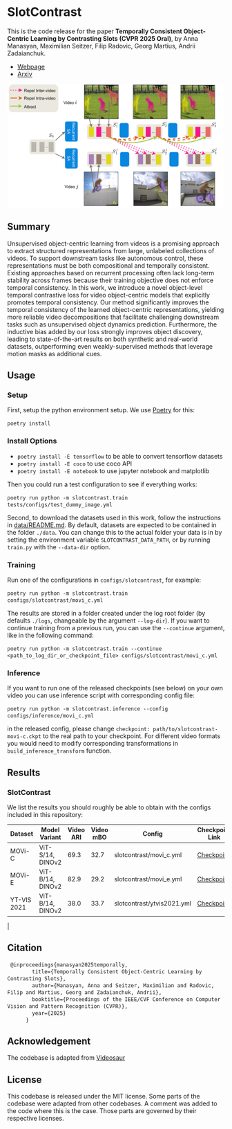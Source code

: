 # SlotContrast

This is the code release for the paper **Temporally Consistent Object-Centric Learning by Contrasting Slots (CVPR 2025 Oral)**, by Anna Manasyan, Maximilian Seitzer, Filip Radovic, Georg Martius, Andrii Zadaianchuk.

- [Webpage](https://slotcontrast.github.io/)
- [Arxiv](https://arxiv.org/abs/2412.14295)

![slot-slot contrastive loss](loss_figure.png)

## Summary

Unsupervised object-centric learning from videos is a promising approach to extract structured representations from large, unlabeled collections of videos. To support downstream tasks like autonomous control, these representations must be both compositional and temporally consistent. Existing approaches based on recurrent processing often lack long-term stability across frames because their training objective does not enforce temporal consistency. In this work, we introduce a novel object-level temporal contrastive loss for video object-centric models that explicitly promotes temporal consistency. Our method significantly improves the temporal consistency of the learned object-centric representations, yielding more reliable video decompositions that facilitate challenging downstream tasks such as unsupervised object dynamics prediction. Furthermore, the inductive bias added by our loss strongly improves object discovery, leading to state-of-the-art results on both synthetic and real-world datasets, outperforming even weakly-supervised methods that leverage motion masks as additional cues.

## Usage

### Setup

First, setup the python environment setup. We use [Poetry](https://python-poetry.org/) for this:

```
poetry install
```
### Install Options

- `poetry install -E tensorflow` to be able to convert tensorflow datasets
- `poetry install -E coco` to use coco API
- `poetry install -E notebook` to use jupyter notebook and matplotlib

Then you could run a test configuration to see if everything works:

```
poetry run python -m slotcontrast.train tests/configs/test_dummy_image.yml
```

Second, to download the datasets used in this work, follow the instructions in [data/README.md](data/README.md).
By default, datasets are expected to be contained in the folder `./data`.
You can change this to the actual folder your data is in by setting the environment variable `SLOTCONTRAST_DATA_PATH`, or by running `train.py` with the `--data-dir` option.

### Training

Run one of the configurations in `configs/slotcontrast`, for example:

```
poetry run python -m slotcontrast.train configs/slotcontrast/movi_c.yml
```

The results are stored in a folder created under the log root folder (by defaults `./logs`, changeable by the argument `--log-dir`).
If you want to continue training from a previous run, you can use the `--continue` argument, like in the following command:

```
poetry run python -m slotcontrast.train --continue <path_to_log_dir_or_checkpoint_file> configs/slotcontrast/movi_c.yml
```

### Inference
If you want to run one of the released checkpoints (see below) on your own video you can use inference script with corresponding config file:

```
poetry run python -m slotcontrast.inference --config configs/inference/movi_c.yml
```
in the released config, please change `checkpoint: path/to/slotcontrast-movi-c.ckpt` to the real path to your checkpoint.
For different video formats you would need to modify corresponding transformations in `build_inference_transform` function.

## Results

### SlotContrast

We list the results you should roughly be able to obtain with the configs included in this repository:

| Dataset      | Model Variant    | Video ARI | Video mBO | Config                      | Checkpoint Link                                                                                             |
|--------------|------------------|-----------|-----------|-----------------------------|------------------------------------------------------------------------------------------------------------|
| MOVi-C       | ViT-S/14, DINOv2    |  69.3    |  32.7     | slotcontrast/movi_c.yml        | [Checkpoint](https://huggingface.co/annamanasyan/slotcontrast/resolve/main/movi_c.ckpt) |
| MOVi-E       | ViT-B/14, DINOv2    | 82.9      | 29.2     | slotcontrast/movi_e.yml        | [Checkpoint](https://huggingface.co/annamanasyan/slotcontrast/resolve/main/movi_e.ckpt) |
| YT-VIS 2021  | ViT-B/14, DINOv2   | 38.0      | 33.7      | slotcontrast/ytvis2021.yml         | [Checkpoint](https://huggingface.co/annamanasyan/slotcontrast/resolve/main/ytvis.ckpt)   |
|


## Citation

```
 @inproceedings{manasyan2025temporally,
        title={Temporally Consistent Object-Centric Learning by Contrasting Slots},
        author={Manasyan, Anna and Seitzer, Maximilian and Radovic, Filip and Martius, Georg and Zadaianchuk, Andrii},
        booktitle={Proceedings of the IEEE/CVF Conference on Computer Vision and Pattern Recognition (CVPR)},
        year={2025}
      } 
```

## Acknowledgement
The codebase is adapted from [Videosaur](https://github.com/martius-lab/videosaur)

## License

This codebase is released under the MIT license.
Some parts of the codebase were adapted from other codebases.
A comment was added to the code where this is the case.
Those parts are governed by their respective licenses.
